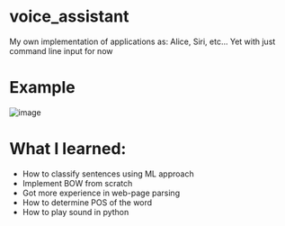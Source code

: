 # voice_assistant 
My own implementation of applications as: Alice, Siri, etc... Yet with just command line input for now

# Example
![image](https://user-images.githubusercontent.com/37026135/57466338-16cb0280-7289-11e9-9d6f-49db993d6a9e.png)

# What I learned:
* How to classify sentences using ML approach 
* Implement BOW from scratch 
* Got more experience in web-page parsing 
* How to determine POS of the word
* How to play sound in python
